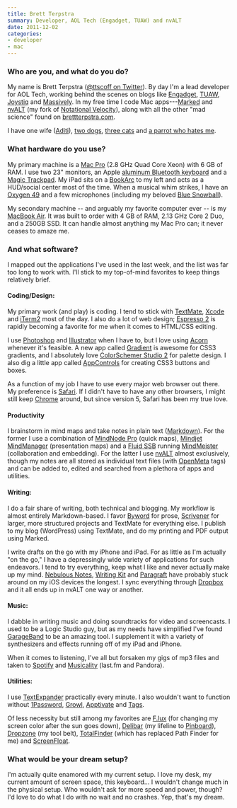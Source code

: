 ```yaml
---
title: Brett Terpstra
summary: Developer, AOL Tech (Engadget, TUAW) and nvALT
date: 2011-12-02
categories:
- developer
- mac
---
```


### Who are you, and what do you do?

My name is Brett Terpstra ([@ttscoff on Twitter](http://twitter.com/#!/ttscoff "Brett's Twitter account.")). By day I'm a lead developer for AOL Tech, working behind the scenes on blogs like [Engadget](http://www.engadget.com/ "A tech news site."), [TUAW](http://www.tuaw.com/ "A Mac news site."), [Joystiq](http://www.joystiq.com/ "A gaming new site.") and [Massively](http://massively.joystiq.com/ "An MMO news site"). In my free time I code Mac apps---[Marked][] and [nvALT][] (my fork of [Notational Velocity][notational-velocity]), along with all the other "mad science" found on [brettterpstra.com](http://brettterpstra.com/ "Brett's website.").

I have one wife ([Aditi](http://theurbaneanimal.com/about/ "Aditi's website.")), [two dogs](http://www.flickr.com/photos/circlesixdesign/4980176508/in/set-72157606324213231/ "A photo of Brett's dogs."), [three cats](http://www.flickr.com/photos/circlesixdesign/4930331819/ "A photo of Brett and his cats.") and [a parrot who hates me](http://www.flickr.com/photos/circlesixdesign/397045432/ "A phot of Brett's parrot.").

### What hardware do you use?

My primary machine is a [Mac Pro][mac-pro] (2.8 GHz Quad Core Xeon) with 6 GB of RAM. I use two 23" monitors, an Apple [aluminum Bluetooth keyboard][keyboard] and a [Magic Trackpad][magic-trackpad]. My iPad sits on a [BookArc][bookarc-ipad] to my left and acts as a HUD/social center most of the time. When a musical whim strikes, I have an [Oxygen 49][oxygen-49] and a few microphones (including my beloved [Blue Snowball][snowball]).

My secondary machine -- and arguably my favorite computer ever -- is my [MacBook Air][macbook-air]. It was built to order with 4 GB of RAM, 2.13 GHz Core 2 Duo, and a 250GB SSD. It can handle almost anything my Mac Pro can; it never ceases to amaze me.

### And what software?

I mapped out the applications I've used in the last week, and the list was far too long to work with. I'll stick to my top-of-mind favorites to keep things relatively brief.

#### Coding/Design:

My primary work (and play) is coding. I tend to stick with [TextMate][], [Xcode][] and [iTerm2][] most of the day. I also do a lot of web design; [Espresso 2][espresso] is rapidly becoming a favorite for me when it comes to HTML/CSS editing.

I use [Photoshop][] and [Illustrator][] when I have to, but I love using [Acorn][] whenever it's feasible. A new app called [Gradient][] is awesome for CSS3 gradients, and I absolutely love [ColorSchemer Studio 2][colorschemer-studio] for palette design. I also dig a little app called [AppControls][] for creating CSS3 buttons and boxes.

As a function of my job I have to use every major web browser out there. My preference is [Safari][]. If I didn't have to have any other browsers, I might still keep [Chrome][] around, but since version 5, Safari has been my true love.

#### Productivity

I brainstorm in mind maps and take notes in plain text ([Markdown][]). For the former I use a combination of [MindNode Pro][mindnode-pro] (quick maps), [Mindjet MindManager][mindmanager-mac] (presentation maps) and a [Fluid SSB][fluid] running [MindMeister][] (collaboration and embedding). For the latter I use [nvALT][] almost exclusively, though my notes are all stored as individual text files (with [OpenMeta](http://code.google.com/p/openmeta/ "The OpenMeta page.") tags) and can be added to, edited and searched from a plethora of apps and utilities.

#### Writing:

I do a fair share of writing, both technical and blogging. My workflow is almost entirely Markdown-based. I favor [Byword][] for prose, [Scrivener][] for larger, more structured projects and TextMate for everything else. I publish to my blog (WordPress) using TextMate, and do my printing and PDF output using Marked.

I write drafts on the go with my iPhone and iPad. For as little as I'm actually "on the go," I have a depressingly wide variety of applications for such endeavors. I tend to try everything, keep what I like and never actually make up my mind. [Nebulous Notes][nebulous-notes-ios], [Writing Kit][writing-kit-ios] and [Paragraft][paragraft-ios] have probably stuck around on my iOS devices the longest. I sync everything through [Dropbox][] and it all ends up in nvALT one way or another.

#### Music:

I dabble in writing music and doing soundtracks for video and screencasts. I used to be a Logic Studio guy, but as my needs have simplified I've found [GarageBand][] to be an amazing tool. I supplement it with a variety of synthesizers and effects running off of my iPad and iPhone.

When it comes to listening, I've all but forsaken my gigs of mp3 files and taken to [Spotify][] and [Musicality][] (last.fm and Pandora).

#### Utilities:

I use [TextExpander][] practically every minute. I also wouldn't want to function without [1Password][], [Growl][], [Apptivate][] and [Tags][].

Of less necessity but still among my favorites are [F.lux][] (for changing my screen color after the sun goes down), [Delibar][] (my lifeline to [Pinboard][]), [Dropzone][] (my tool belt), [TotalFinder][] (which has replaced Path Finder for me) and [ScreenFloat][].

### What would be your dream setup?

I'm actually quite enamored with my current setup. I love my desk, my current amount of screen space, this keyboard... I wouldn't change much in the physical setup. Who wouldn't ask for more speed and power, though? I'd love to do what I do with no wait and no crashes. Yep, that's my dream.

[1password]: https://1password.com "Password management software for Mac OS X."
[acorn]: https://flyingmeat.com/acorn/ "An image editor for the Mac."
[appcontrols]: http://web.archive.org/web/20221205135010/https://bluecrowbar.com/appcontrols/ "A Mac tool for designing buttons and other application controls."
[apptivate]: http://www.apptivateapp.com/ "A hotkey tool for the Mac."
[bookarc-ipad]: https://www.twelvesouth.com/product/bookarc-for-ipad-ipad-mini "An iPad docking station."
[byword]: https://bywordapp.com/ "A full-screen writing tool for the Mac."
[chrome]: https://www.google.com/intl/en/chrome/browser/ "A WebKit-based browser, where each tab runs in its own thread."
[colorschemer-studio]: https://www.colorschemer.com/osx_info.php "A Mac tool for building colour palettes."
[delibar]: http://www.delibarapp.com/ "A Delicious and Pinboard client for the Mac."
[dropbox]: https://www.dropbox.com/ "Online syncing and storage."
[dropzone]: https://aptonic.com/ "A Mac utility revolving around dropping files to perform actions."
[espresso]: https://macrabbit.com/espresso/ "A single-window HTML/web tool for the Mac."
[f.lux]: https://justgetflux.com/ "A tool to make the colour of your screen adapt to the current time of day."
[fluid]: https://fluidapp.com/ "A WebKit-based application for creating Site Specific Browsers."
[garageband]: https://www.apple.com/mac/garageband/ "An audio recording and editing tool for the Mac."
[gradient]: http://web.archive.org/web/20190506095724/http://www.gradientapp.com/home/index/ "A Mac tool for creating CSS3 gradients."
[growl]: http://growl.info/ "A notification system for Mac OS X."
[illustrator]: https://www.adobe.com/products/illustrator.html "A vector graphics editor."
[iterm2]: https://iterm2.com/ "An alternative terminal application for Mac OS X."
[keyboard]: https://www.apple.com/keyboard/ "The keyboard."
[mac-pro]: https://www.apple.com/mac-pro/ "The Intel-based Mac tower computer."
[macbook-air]: https://www.apple.com/macbook-air/ "A very thin laptop."
[magic-trackpad]: https://en.wikipedia.org/wiki/Magic_Trackpad "A trackpad for desktop machines."
[markdown]: https://daringfireball.net/projects/markdown/ "An email-like format for marking up text."
[marked]: https://marked2app.com/ "A Markdown preview tool for Mac text editors."
[mindmanager-mac]: https://www.mindjet.com/mindmanager/ "A mind mapping tool for the Mac."
[mindmeister]: https://www.mindmeister.com/ "A web-based mind mapping tool."
[mindnode-pro]: https://itunes.apple.com/app/mindnode-pro/id402398561 "Mac mind mapping software."
[musicality]: https://getmusicality.com/ "A Mac music player that works with last.fm, Pandora and Grooveshark."
[nebulous-notes-ios]: http://nebulousapps.net/ "A note-taking application for iOS."
[notational-velocity]: http://notational.net/ "A clever note-taking app for the Mac."
[nvalt]: https://brettterpstra.com/projects/nvalt/ "A fork of Notational Velocity with extra features."
[oxygen-49]: http://www.m-audio.com/products/en_us/Oxygen49.html "A 49-key MIDI keyboard."
[paragraft-ios]: https://itunes.apple.com/app/paragraft/id412998778 "A note/word-processor app for iOS."
[photoshop]: https://www.adobe.com/products/photoshop.html "A bitmap image editor."
[pinboard]: http://pinboard.in/ "A bookmarking web service."
[safari]: https://www.apple.com/safari/ "A fast web browser."
[screenfloat]: https://eternalstorms.at/ScreenFloat/ "A Mac screenshot tool."
[scrivener]: http://literatureandlatte.com/scrivener.php "A Mac text editor aimed at writers."
[snowball]: http://bluemic.com/snowball/ "A USB microphone."
[spotify]: https://www.spotify.com/us/ "A music streaming service."
[tags]: http://www.caseapps.com/tags/ "A Mac tool for tagging and organising files."
[textexpander]: https://smilesoftware.com/textexpander "A Mac app for adding custom abbreviations for often-used text."
[textmate]: https://macromates.com/ "A text editor for the Mac."
[totalfinder]: https://totalfinder.binaryage.com/ "Software that adds extra features (tabs, etc.) to Mac OS X's Finder."
[writing-kit-ios]: https://itunes.apple.com/us/app/writing-kit-research-write/id426208994 "A Markdown-based text editor for iOS."
[xcode]: https://en.wikipedia.org/wiki/Xcode "An IDE for Mac developers."
